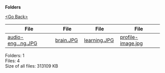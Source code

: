 **Folders**

[&lt;Go Back&gt;](../right.html)

<table><thead><tr class="header"><th><strong>File</strong></th><th><strong>File</strong></th><th><strong>File</strong></th><th><strong>File</strong></th></tr></thead><tbody><tr class="odd"><td><a href="audio-engineering.JPG">audio-eng...ng.JPG</a> </td><td><a href="brain.JPG">brain.JPG</a> </td><td><a href="learning.JPG">learning.JPG</a> </td><td><a href="profile-image.jpg">profile-image.jpg</a> </td></tr></tbody></table>

Folders: 1  
Files: 4  
Size of all files: 313109 KB
